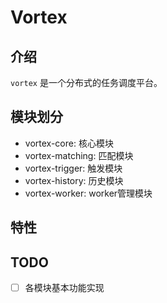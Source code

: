 # Vortex

## 介绍

`vortex` 是一个分布式的任务调度平台。

## 模块划分

- vortex-core: 核心模块
- vortex-matching: 匹配模块
- vortex-trigger: 触发模块
- vortex-history: 历史模块
- vortex-worker: worker管理模块

## 特性

## TODO

- [ ] 各模块基本功能实现
